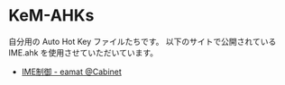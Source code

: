 # KeM-AHKs

自分用の Auto Hot Key ファイルたちです。
以下のサイトで公開されている IME.ahk を使用させていただいています。

- [IME制御 - eamat @Cabinet](https://w.atwiki.jp/eamat/pages/17.html)
